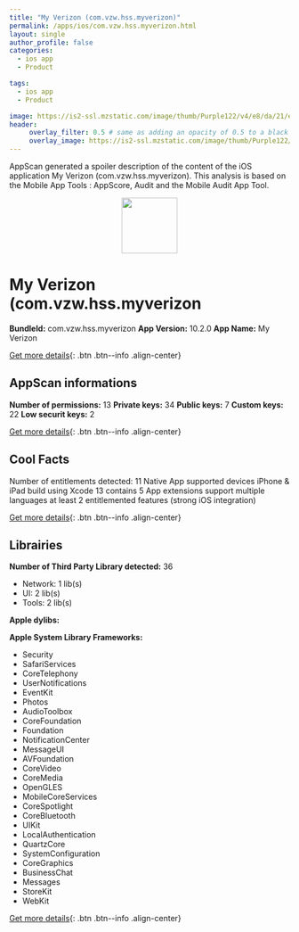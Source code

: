 ```yaml
---
title: "My Verizon (com.vzw.hss.myverizon)"
permalink: /apps/ios/com.vzw.hss.myverizon.html
layout: single
author_profile: false
categories: 
  - ios app 
  - Product 

tags: 
  - ios app 
  - Product 

image: https://is2-ssl.mzstatic.com/image/thumb/Purple122/v4/e8/da/21/e8da212d-0ae5-41f5-3fbf-a0285abd5db0/AppIcon-1x_U007emarketing-0-7-0-0-85-220.png/512x512bb.jpg
header: 
     overlay_filter: 0.5 # same as adding an opacity of 0.5 to a black background
     overlay_image: https://is2-ssl.mzstatic.com/image/thumb/Purple122/v4/e8/da/21/e8da212d-0ae5-41f5-3fbf-a0285abd5db0/AppIcon-1x_U007emarketing-0-7-0-0-85-220.png/512x512bb.jpg
---
```

AppScan generated a spoiler description of the content of the iOS application My Verizon (com.vzw.hss.myverizon). This analysis is based on the Mobile App Tools : AppScore, Audit and the Mobile Audit App Tool.

  
  
<div style="text-align: center;"><img src="https://is2-ssl.mzstatic.com/image/thumb/Purple122/v4/e8/da/21/e8da212d-0ae5-41f5-3fbf-a0285abd5db0/AppIcon-1x_U007emarketing-0-7-0-0-85-220.png/512x512bb.jpg" width="100" height="100"></div>  
  
# My Verizon (com.vzw.hss.myverizon

**BundleId:** com.vzw.hss.myverizon
**App Version:** 10.2.0
**App Name:** My Verizon


[Get more details](/pricing.html){: .btn .btn--info .align-center}  
  
## AppScan informations 

**Number of permissions:** 13
**Private keys:** 34
**Public keys:** 7
**Custom keys:** 22
**Low securit keys:** 2
  
[Get more details](/pricing.html){: .btn .btn--info .align-center}

## Cool Facts

Number of entitlements detected: 11
Native App
supported devices iPhone & iPad
build using Xcode 13
contains 5 App extensions
support multiple languages
at least 2 entitlemented features (strong iOS integration)
  
[Get more details](/pricing.html){: .btn .btn--info .align-center}

## Librairies 
**Number of Third Party Library detected:** 36
- Network: 1 lib(s)
- UI: 2 lib(s)
- Tools: 2 lib(s)

**Apple dylibs:**


**Apple System Library Frameworks:**
- Security
- SafariServices
- CoreTelephony
- UserNotifications
- EventKit
- Photos
- AudioToolbox
- CoreFoundation
- Foundation
- NotificationCenter
- MessageUI
- AVFoundation
- CoreVideo
- CoreMedia
- OpenGLES
- MobileCoreServices
- CoreSpotlight
- CoreBluetooth
- UIKit
- LocalAuthentication
- QuartzCore
- SystemConfiguration
- CoreGraphics
- BusinessChat
- Messages
- StoreKit
- WebKit


  
[Get more details](/pricing.html){: .btn .btn--info .align-center}

